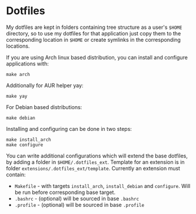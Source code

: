# Dotfiles
My dotfiles are kept in folders containing tree structure as a user's `$HOME` directory, so to use my dotfiles for that application just copy them to the corresponding location in `$HOME` or create symlinks in the corresponding locations.

If you are using Arch linux based distribution, you can install and configure applications with:
```
make arch
```
Additionally for AUR helper yay:
```
make yay
```

For Debian based distributions:
```
make debian
```

Installing and configuring can be done in two steps:
```
make install_arch
make configure
```

You can write additional configurations which will extend the base dotfiles, by adding a folder in `$HOME/.dotfiles_ext`.
Template for an extension is in folder `extensions/.dotfiles_ext/template`.
Currently an extension must contain:
* `Makefile` - with targets `install_arch`, `install_debian` and `configure`. Will be run before corresponding base target.
* `.bashrc` - (optional) will be sourced in base `.bashrc`
* `.profile` - (optional) will be sourced in base `.profile`
